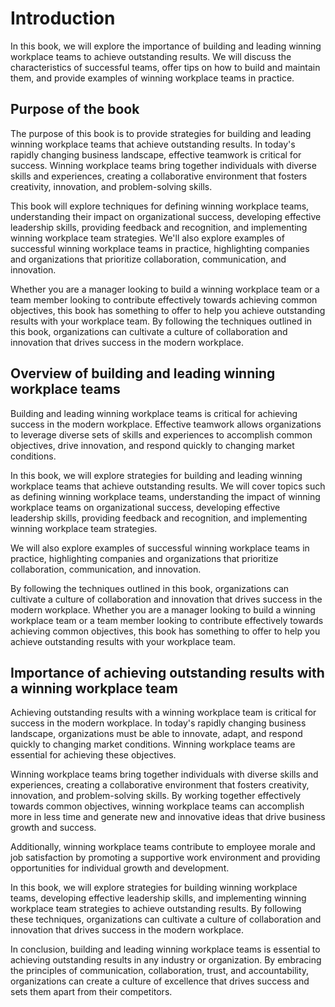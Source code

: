 Introduction
============

In this book, we will explore the importance of building and leading winning workplace teams to achieve outstanding results. We will discuss the characteristics of successful teams, offer tips on how to build and maintain them, and provide examples of winning workplace teams in practice.

Purpose of the book
-------------------

The purpose of this book is to provide strategies for building and leading winning workplace teams that achieve outstanding results. In today's rapidly changing business landscape, effective teamwork is critical for success. Winning workplace teams bring together individuals with diverse skills and experiences, creating a collaborative environment that fosters creativity, innovation, and problem-solving skills.

This book will explore techniques for defining winning workplace teams, understanding their impact on organizational success, developing effective leadership skills, providing feedback and recognition, and implementing winning workplace team strategies. We'll also explore examples of successful winning workplace teams in practice, highlighting companies and organizations that prioritize collaboration, communication, and innovation.

Whether you are a manager looking to build a winning workplace team or a team member looking to contribute effectively towards achieving common objectives, this book has something to offer to help you achieve outstanding results with your workplace team. By following the techniques outlined in this book, organizations can cultivate a culture of collaboration and innovation that drives success in the modern workplace.

Overview of building and leading winning workplace teams
--------------------------------------------------------

Building and leading winning workplace teams is critical for achieving success in the modern workplace. Effective teamwork allows organizations to leverage diverse sets of skills and experiences to accomplish common objectives, drive innovation, and respond quickly to changing market conditions.

In this book, we will explore strategies for building and leading winning workplace teams that achieve outstanding results. We will cover topics such as defining winning workplace teams, understanding the impact of winning workplace teams on organizational success, developing effective leadership skills, providing feedback and recognition, and implementing winning workplace team strategies.

We will also explore examples of successful winning workplace teams in practice, highlighting companies and organizations that prioritize collaboration, communication, and innovation.

By following the techniques outlined in this book, organizations can cultivate a culture of collaboration and innovation that drives success in the modern workplace. Whether you are a manager looking to build a winning workplace team or a team member looking to contribute effectively towards achieving common objectives, this book has something to offer to help you achieve outstanding results with your workplace team.

Importance of achieving outstanding results with a winning workplace team
-------------------------------------------------------------------------

Achieving outstanding results with a winning workplace team is critical for success in the modern workplace. In today's rapidly changing business landscape, organizations must be able to innovate, adapt, and respond quickly to changing market conditions. Winning workplace teams are essential for achieving these objectives.

Winning workplace teams bring together individuals with diverse skills and experiences, creating a collaborative environment that fosters creativity, innovation, and problem-solving skills. By working together effectively towards common objectives, winning workplace teams can accomplish more in less time and generate new and innovative ideas that drive business growth and success.

Additionally, winning workplace teams contribute to employee morale and job satisfaction by promoting a supportive work environment and providing opportunities for individual growth and development.

In this book, we will explore strategies for building winning workplace teams, developing effective leadership skills, and implementing winning workplace team strategies to achieve outstanding results. By following these techniques, organizations can cultivate a culture of collaboration and innovation that drives success in the modern workplace.

In conclusion, building and leading winning workplace teams is essential to achieving outstanding results in any industry or organization. By embracing the principles of communication, collaboration, trust, and accountability, organizations can create a culture of excellence that drives success and sets them apart from their competitors.
